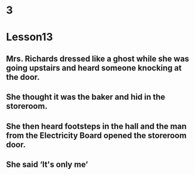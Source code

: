 # 3
# Lesson13
## Mrs. Richards dressed like a ghost while she was going upstairs and heard someone knocking at the door.
## She thought it was the baker and hid in the storeroom.
## She then heard footsteps in the hall and the man from the Electricity Board opened the storeroom door.
## She said ‘It's only me’
